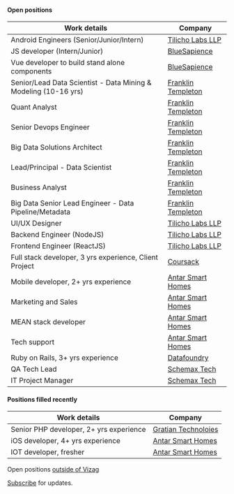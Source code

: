 #### Open positions

| Work details | Company |   
| --- | --- |   
| Android Engineers (Senior/Junior/Intern) | [Tilicho Labs LLP](https://tilicho.in) |    
| JS developer (Intern/Junior) | [BlueSapience](http://www.bluesapience.com) |   
| Vue developer to build stand alone components | [BlueSapience](http://www.bluesapience.com) |
| Senior/Lead Data Scientist - Data Mining & Modeling (10-16 yrs) | [Franklin Templeton](https://www.linkedin.com/jobs/view/1662345576/) |  
| Quant Analyst | [Franklin Templeton](https://www.linkedin.com/jobs/view/1673571605/) |   
| Senior Devops Engineer | [Franklin Templeton](https://www.linkedin.com/jobs/view/1635862093/) |   
| Big Data Solutions Architect | [Franklin Templeton](https://www.linkedin.com/jobs/view/1647276668/) |   
| Lead/Principal - Data Scientist | [Franklin Templeton](https://www.linkedin.com/jobs/view/1618769457/) |   
| Business Analyst | [Franklin Templeton](https://www.linkedin.com/jobs/view/1621563762/) |   
| Big Data Senior Lead Engineer - Data Pipeline/Metadata | [Franklin Templeton](https://www.linkedin.com/jobs/view/1662345568/) |   
| UI/UX Designer | [Tilicho Labs LLP](https://tilicho.in) |    
| Backend Engineer (NodeJS) | [Tilicho Labs LLP](https://tilicho.in) |    
| Frontend Engineer (ReactJS) | [Tilicho Labs LLP](https://tilicho.in) |       
| Full stack developer, 3 yrs experience, Client Project | [Coursack](http://coursack.com) |   
| Mobile developer, 2+ yrs experience | [Antar Smart Homes](http://www.antarsmarthomes.com) |    
| Marketing and Sales | [Antar Smart Homes](http://www.antarsmarthomes.com) |    
| MEAN stack developer | [Antar Smart Homes](http://www.antarsmarthomes.com) |    
| Tech support | [Antar Smart Homes](http://www.antarsmarthomes.com) |    
| Ruby on Rails, 3+ yrs experience | [Datafoundry](http://www.datafoundry.ai) |     
| QA Tech Lead | [Schemax Tech](http://schemaxtech.com) |     
| IT Project Manager | [Schemax Tech](http://schemaxtech.com) |    
     
#### Positions filled recently 

| Work details | Company |   
| --- | --- |   
| Senior PHP developer, 2+ yrs experience | [Gratian Technoloies](https://gratian.tech) |      
| iOS developer, 4+ yrs experience | [Antar Smart Homes](http://www.antarsmarthomes.com) |     
| IOT developer, fresher | [Antar Smart Homes](http://www.antarsmarthomes.com) |     
        
Open positions [outside of Vizag](outside)   
    
[Subscribe](subscribe) for updates.